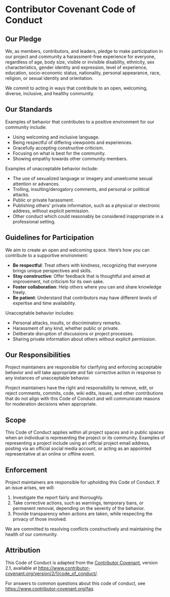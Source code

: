 # Contributor Covenant Code of Conduct

## Our Pledge

We, as members, contributors, and leaders, pledge to make participation in our project and community a harassment-free experience for everyone, regardless of age, body size, visible or invisible disability, ethnicity, sex characteristics, gender identity and expression, level of experience, education, socio-economic status, nationality, personal appearance, race, religion, or sexual identity and orientation.

We commit to acting in ways that contribute to an open, welcoming, diverse, inclusive, and healthy community.

## Our Standards

Examples of behavior that contributes to a positive environment for our community include:

- Using welcoming and inclusive language.
- Being respectful of differing viewpoints and experiences.
- Gracefully accepting constructive criticism.
- Focusing on what is best for the community.
- Showing empathy towards other community members.

Examples of unacceptable behavior include:

- The use of sexualized language or imagery and unwelcome sexual attention or advances.
- Trolling, insulting/derogatory comments, and personal or political attacks.
- Public or private harassment.
- Publishing others' private information, such as a physical or electronic address, without explicit permission.
- Other conduct which could reasonably be considered inappropriate in a professional setting.

## Guidelines for Participation

We aim to create an open and welcoming space. Here’s how you can contribute to a supportive environment:

- **Be respectful**: Treat others with kindness, recognizing that everyone brings unique perspectives and skills.
- **Stay constructive**: Offer feedback that is thoughtful and aimed at improvement, not criticism for its own sake.
- **Foster collaboration**: Help others where you can and share knowledge freely.
- **Be patient**: Understand that contributors may have different levels of expertise and time availability.

Unacceptable behavior includes:

- Personal attacks, insults, or discriminatory remarks.
- Harassment of any kind, whether public or private.
- Deliberate disruption of discussions or project processes.
- Sharing private information about others without explicit permission.

## Our Responsibilities

Project maintainers are responsible for clarifying and enforcing acceptable behavior and will take appropriate and fair corrective action in response to any instances of unacceptable behavior.

Project maintainers have the right and responsibility to remove, edit, or reject comments, commits, code, wiki edits, issues, and other contributions that do not align with this Code of Conduct and will communicate reasons for moderation decisions when appropriate.

## Scope

This Code of Conduct applies within all project spaces and in public spaces when an individual is representing the project or its community. Examples of representing a project include using an official project email address, posting via an official social media account, or acting as an appointed representative at an online or offline event.

## Enforcement

Project maintainers are responsible for upholding this Code of Conduct. If an issue arises, we will:

1. Investigate the report fairly and thoroughly.
2. Take corrective actions, such as warnings, temporary bans, or permanent removal, depending on the severity of the behavior.
3. Provide transparency when actions are taken, while respecting the privacy of those involved.

We are committed to resolving conflicts constructively and maintaining the health of our community.

## Attribution

This Code of Conduct is adapted from the [Contributor Covenant](https://www.contributor-covenant.org), version 2.1, available at <https://www.contributor-covenant.org/version/2/1/code_of_conduct/>.

For answers to common questions about this code of conduct, see <https://www.contributor-covenant.org/faq>.
